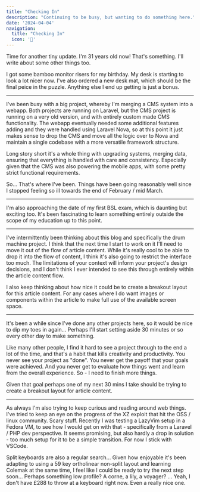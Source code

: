 ```yaml
---
title: "Checking In"
description: "Continuing to be busy, but wanting to do something here."
date: '2024-04-04'
navigation:
  title: "Checking In"
  icon: '👀'
---
```


Time for another tiny update. I'm 31 years old now! That's something. I'll write about some other things too.

<!--more-->

I got some bamboo monitor risers for my birthday. My desk is starting to look a lot nicer now. I've also ordered a new desk mat, which should be the final peice in the puzzle. Anything else I end up getting is just a bonus.

---

I've been busy with a big project, whereby I'm merging a CMS system into a webapp. Both projects are running on Laravel, but the CMS project is running on a very old version, and with entirely custom made CMS functionality. The webapp eventually needed some additional features adding and they were handled using Laravel Nova, so at this point it just makes sense to drop the CMS and move all the logic over to Nova and maintain a single codebase with a more versatile framework structure.

Long story short it's a whole thing with upgrading systems, merging data, ensuring that everything is handled with care and consistency. Especially given that the CMS was also powering the mobile apps, with some pretty strict functional requirements.

So... That's where I've been. Things have been going reasonably well since I stopped feeling so ill towards the end of February / mid March.

---

I'm also approaching the date of my first BSL exam, which is daunting but exciting too. It's been fascinating to learn something entirely outside the scope of my education up to this point.

---

I've intermittently been thinking about this blog and specifically the drum machine project. I think that the next time I start to work on it I'll need to move it out of the flow of article content. While it's really cool to be able to drop it into the flow of content, I think it's also going to restrict the interface too much. The limitations of your context will inform your project's design decisions, and I don't think I ever intended to see this through entirely within the article content flow.

I also keep thinking about how nice it could be to create a breakout layout for this article content. For any cases where I do want images or components within the article to make full use of the available screen space.

---

It's been a while since I've done any other projects here, so it would be nice to dip my toes in again... Perhaps I'll start setting aside 30 minutes or so every other day to make something.

Like many other people, I find it hard to see a project through to the end a lot of the time, and that's a habit that kills creativity and productivity. You never see your project as "done". You never get the payoff that your goals were achieved. And you never get to evaluate how things went and learn from the overall experience. So - I need to finish more things.

Given that goal perhaps one of my next 30 mins I take should be trying to create a breakout layout for article content.

---

As always I'm also trying to keep curious and reading around web things. I've tried to keep an eye on the progress of the XZ exploit that hit the OSS / linux community. Scary stuff. Recently I was testing a LazyVim setup in a Fedora VM, to see how I would get on with that - specifically from a Laravel / PHP dev perspective. It seems promising, but also hardly a drop in solution - too much setup for it to be a simple transition. For now I stick with VSCode.

Split keyboards are also a regular search... Given how enjoyable it's been adapting to using a 59 key ortholinear non-split layout and learning Colemak at the same time, I feel like I could be ready to try the next step soon... Perhaps something low profile? A corne, a lily, a voyager? ... Yeah, I don't have £288 to throw at a keyboard right now. Even a really nice one.